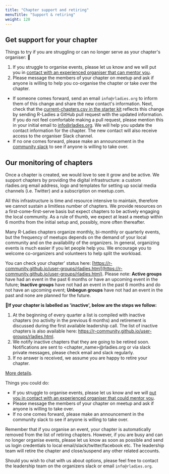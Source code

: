 ```yaml
---
title: "Chapter support and retiring"
menuTitle: "Support & retiring"
weight: 120
---
```


## Get support for your chapter

Things to try if you are struggling or can no longer serve as your chapter's organiser: :muscle:

1. If you struggle to organise events, please let us know and we will put you in [contact with an experienced organiser that can mentor you](/coordination/monitoring/).
2. Please message the members of your chapter on meetup and ask if anyone is willing to help you co-organise the chapter or take over the chapter.
  - If someone comes forward, send an email `info@rladies.org` to inform them of this change and share the new contact's information. Next, check that the [current-chapters.csv in the starter kit](https://github.com/rladies/starter-kit/blob/master/Current-Chapters.csv) reflects this change by sending R-Ladies a GitHub pull request with the updated information. If you do not feel comfortable making a pull request, please mention this in your initial email to info@rladies.org. We will help you update the contact information for the chapter. The new contact will also receive access to the organiser Slack channel.
  - If no one comes forward, please make an announcement in the [community slack](/comm/slack/) to see if anyone is willing to take over.
  
## Our monitoring of chapters

Once a chapter is created, we would love to see it grow and be active. We support chapters by providing the digital infrastructure: a custom rladies.org email address, logo and templates for setting up social media channels (i.e. Twitter) and a subscription on meetup.com.

All this infrastructure is time and resource intensive to maintain, therefore we cannot sustain a limitless number of chapters. We provide resources on a first-come-first-serve basis but expect chapters to be actively engaging the local community. As a rule of thumb, we expect at least a meetup within 6 months from the initial setup and, possibly, more often thereafter.

Many R-Ladies chapters organize monthly, bi-monthly or quarterly events, but the frequency of meetups depends on the demand of your local community and on the availability of the organizers. In general, organizing events is much easier if you let people help you. We encourage you to welcome co-organizers and volunteers to help split the workload.

You can check your chapter' status here: [https://r-community.github.io/user-groups/rladies.html](https://r-community.github.io/user-groups/rladies.html).
Please note: **Active groups** have had an event in the past 6 months or have an upcoming event in the future; **Inactive groups** have not had an event in the past 6 months and do not have an upcoming event; **Unbegun groups** have not had an event in the past and none are planned for the future.

🚨**If your chapter is labelled as 'inactive', below are the steps we follow:**

1. At the beginning of every quarter a list is compiled with inactive chapters (no activity in the previous 6 months) and retirement is discussed during the first available leadership call. The list of inactive chapters is also available here: https://r-community.github.io/user-groups/rladies.html.
2. We notify inactive chapters that they are going to be retired soon. Notifications are sent to <chapter_name>@rladies.org or via slack private messages, please check email and slack regularly.
3. If no answer is received, we assume you are happy to retire your chapter.

[More details](/coordination/monitoring/).

Things you could do:

- If you struggle to organise events, please let us know and we will [put you in contact with an experienced organiser that could mentor you](/coordination/mentoring/).
- Please message the members of your chapter on meetup and ask if anyone is willing to take over.
- If no one comes forward, please make an announcement in the community slack to see if anyone is willing to take over. 

Remember that if you organise an event, your chapter is automatically removed from the list of retiring chapters. However, if you are busy and can no longer organise events, please let us know as soon as possible and send us login credentials to local email/slack/twitter/facebook etc. The leadership team will retire the chapter and close/suspend any other related accounts.

Should you wish to chat with us about options, please feel free to contact the leadership team on the organizers slack or email `info@rladies.org`.
